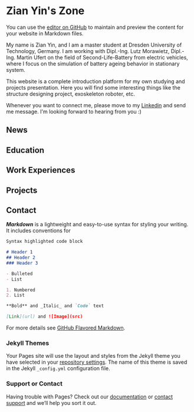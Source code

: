 # Zian Yin's Zone

You can use the [editor on GitHub](https://github.com/zianyin/zianyin.github.io/edit/master/README.md) to maintain and preview the content for your website in Markdown files.

My name is Zian Yin, and I am a master student at Dresden University of Technology, Germany. I am working with Dipl.-Ing. Lutz Morawietz, Dipl.-Ing. Martin Ufert on the field of Second-Life-Battery from electric vehicles, where I focus on the simulation of battery ageing behavior in stationary system. 

This website is a complete introduction platform for my own studying and projects presentation. Here you will find some interesting things like the structure designing project, exoskeleton roboter, etc.

Whenever you want to connect me, please move to my [Linkedin](https://www.linkedin.com/in/zian/) and send me message. I'm looking forward to hearing from you :)

## News

## Education

## Work Experiences

## Projects

## Contact

_**Markdown**_ is a lightweight and easy-to-use syntax for styling your writing. It includes conventions for

```markdown
Syntax highlighted code block

# Header 1
## Header 2
### Header 3

- Bulleted
- List

1. Numbered
2. List

**Bold** and _Italic_ and `Code` text

[Link](url) and ![Image](src)
```

For more details see [GitHub Flavored Markdown](https://guides.github.com/features/mastering-markdown/).

### Jekyll Themes

Your Pages site will use the layout and styles from the Jekyll theme you have selected in your [repository settings](https://github.com/zianyin/zianyin.github.io/settings). The name of this theme is saved in the Jekyll `_config.yml` configuration file.

### Support or Contact

Having trouble with Pages? Check out our [documentation](https://help.github.com/categories/github-pages-basics/) or [contact support](https://github.com/contact) and we’ll help you sort it out.
